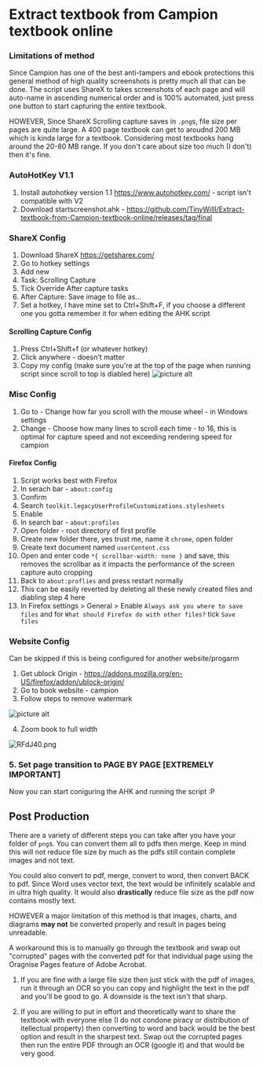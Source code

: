 # Extract textbook from Campion textbook online

### Limitations of method
Since Campion has one of the best anti-tampers and ebook protections this general method of high quality screenshots is pretty much all that can be done.
The script uses ShareX to takes screenshots of each page and will auto-name in ascending numerical order and is 100% automated, just press one button to 
start capturing the entire textbook.

HOWEVER,
Since ShareX Scrolling capture saves in `.png`s, file size per pages are quite large. A 400 page textbook can get to aroudnd 200 MB which is kinda large for a textbook. Considering most textbooks hang around the 20-80 MB range. If you don't care about size too much (I don't) then it's fine.

### AutoHotKey V1.1
1. Install autohotkey version 1.1 https://www.autohotkey.com/ - script isn't compatible with V2
2. Download startscreenshot.ahk - https://github.com/TinyWilll/Extract-textbook-from-Campion-textbook-online/releases/tag/final

### ShareX Config
1. Download ShareX https://getsharex.com/
2. Go to hotkey settings 
3. Add new
4. Task: Scrolling Capture
5. Tick Override After capture tasks
6. After Capture: Save image to file as...
7. Set a hotkey, I have mine set to Ctrl+Shift+F, if you choose a different one you gotta remember it for when editing the AHK script

#### Scrolling Capture Config
1. Press Ctrl+Shift+f (or whatever hotkey)
2. Click anywhere - doesn't matter
3. Copy my config (make sure you're at the top of the page when running script since scroll to top is diabled here)
![picture alt](https://i1.lensdump.com/i/RFJNvi.png)

### Misc Config
1. Go to - Change how far you scroll with the mouse wheel - in Windows settings
2. Change - Choose how many lines to scroll each time - to 16, this is optimal for capture speed and not exceeding rendering speed for campion 

#### Firefox Config
1. Script works best with Firefox
2. In serach bar - `about:config`
3. Confirm
4. Search  `toolkit.legacyUserProfileCustomizations.stylesheets`
5. Enable
6. In search bar - `about:profiles`
7. Open folder - root directory of first profile
8. Create new folder there, yes trust me, name it `chrome`, open folder
9. Create text document named `userContent.css`
10. Open and enter code `*{ scrollbar-width: none }` and save, this removes the scrollbar as it impacts the performance of the screen capture auto cropping
11. Back to `about:proflies` and press restart normally
12. This can be easily reverted by deleting all these newly created files and diabling step 4 here
13. In Firefox settings > General > Enable `Always ask you where to save files` and for `What should Firefox do with other files?` tick `Save files`

### Website Config 
Can be skipped if this is being configured for another website/progarm
1. Get ublock Origin - https://addons.mozilla.org/en-US/firefox/addon/ublock-origin/ 
2. Go to book website - campion
3. Follow steps to remove watermark

![picture alt](https://i1.lensdump.com/i/RFdkXF.gif)

4. Zoom book to full width


![RFdJ40.png](https://i2.lensdump.com/i/RFdJ40.png)

### **5. Set page transition to PAGE BY PAGE** [EXTREMELY IMPORTANT]

Now you can start coniguring the AHK and running the script :P

## Post Production
There are a variety of different steps you can take after you have your folder of `png`s.
You can convert them all to pdfs then merge. Keep in mind this will not reduce file size by much as the pdfs still contain complete images and not text.

You could also convert to pdf, merge, convert to word, then convert BACK to pdf. Since Word uses vector text, the text would be infinitely scalable and in ultra high quality. It would also **drastically** reduce file size as the pdf now contains mostly text. 

HOWEVER a major limitation of this method is that images, charts, and diagrams **may not** be converted properly and result in pages being unreadable.

A workaround this is to manually go through the textbook and swap out "corrupted" pages with the converted pdf for that individual page using the Oragnise Pages feature of Adobe Acrobat. 

1. If you are fine with a large file size then just stick with the pdf of images, run it through an OCR so you can copy and highlight the text in the pdf and you'll be good to go. A downside is the text isn't that sharp.

2. If you are willing to put in effort and theoretically want to share the textbook with everyone else (I do not condone piracy or distribution of itellectual property) then converting to word and back would be the best option and result in the sharpest text. Swap out the corrupted pages then run the entire PDF through an OCR (google it) and that would be very good.
